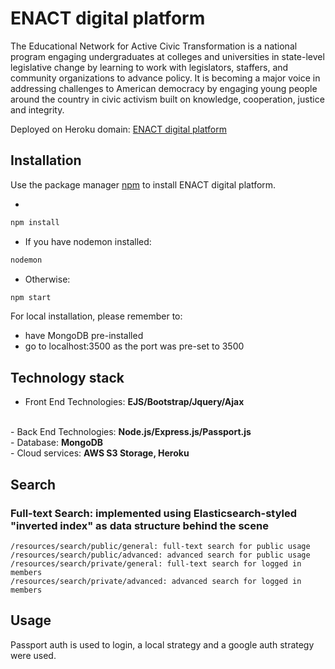 # ENACT digital platform

The Educational Network for Active Civic Transformation is a national program engaging undergraduates at colleges and universities in state-level legislative change by learning to work with legislators, staffers, and community organizations to advance policy. It is becoming a major voice in addressing challenges to American democracy by engaging young people around the country in civic activism built on knowledge, cooperation, justice and integrity.

Deployed on Heroku domain: [ENACT digital platform](https://enact-brandeis.herokuapp.com/)

## Installation

Use the package manager [npm](https://www.npmjs.com/) to install ENACT digital platform.

- 
```bash
npm install
```

- If you have nodemon installed:
```bash
nodemon
```
- Otherwise:
```bash
npm start
```

For local installation, please remember to:
- have MongoDB pre-installed
- go to localhost:3500 as the port was pre-set to 3500

## Technology stack

- Front End Technologies: <b>EJS/Bootstrap/Jquery/Ajax</b>
<br>
- Back End Technologies: <b>Node.js/Express.js/Passport.js</b>
<br>
- Database: <b>MongoDB</b>
<br>
- Cloud services: <b>AWS S3 Storage, Heroku</b>

## Search

### Full-text Search: implemented using Elasticsearch-styled "inverted index" as data structure behind the scene
```
/resources/search/public/general: full-text search for public usage
/resources/search/public/advanced: advanced search for public usage
/resources/search/private/general: full-text search for logged in members
/resources/search/private/advanced: advanced search for logged in members
```

## Usage

Passport auth is used to login, a local strategy and a google auth strategy were used.
